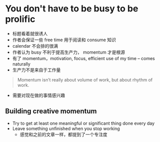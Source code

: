 # You don't have to be busy to be prolific
- 标题看着就很诱人
- 作者会保证一些 free time 用于阅读和 consume 知识
- calendar 不会排的很满
- 作者认为 busy 不利于提高生产力， momentum 才是根源
- 有了 momentum，motivation, focus, efficient use of my time – comes naturally
- 生产力不是来自于工作量
> Momentum isn’t really about volume of work, but about rhythm of work.
- 需要对现在做的事情感兴趣
## Building creative momentum
- Try to get at least one meaningful or significant thing done every day
- Leave something unfinished when you stop working
  - 感觉和之前的文章一样，都提到了一个专注度
